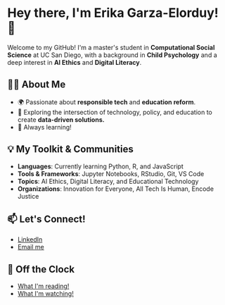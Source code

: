 # Hey there, I'm Erika Garza-Elorduy! 👋

Welcome to my GitHub! I'm a master's student in **Computational Social Science** at UC San Diego, with a background in **Child Psychology** and a deep interest in **AI Ethics** and **Digital Literacy**.

## 👩‍💻 About Me
- 🌍 Passionate about **responsible tech** and **education reform**.
- 🧠 Exploring the intersection of technology, policy, and education to create **data-driven solutions.** 
- 📖 Always learning!

## 💡 My Toolkit & Communities
- **Languages**: Currently learning Python, R, and JavaScript
- **Tools & Frameworks**: Jupyter Notebooks, RStudio, Git, VS Code
- **Topics**: AI Ethics, Digital Literacy, and Educational Technology
- **Organizations**: Innovation for Everyone, All Tech Is Human, Encode Justice

## 📫 Let's Connect!
- [LinkedIn](https://www.linkedin.com/in/erika-garza-elorduy/)
- [Email me](mailto:erikagarzaelorduy@gmail.com)

## 🌱 Off the Clock
- [What I'm reading!](https://app.thestorygraph.com/profile/erikagarzaelorduy)
- [What I'm watching!](https://letterboxd.com/RealityAtBay/)
